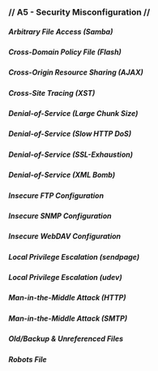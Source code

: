 ### // A5 - Security Misconfiguration //

##### Arbitrary File Access (Samba)

##### Cross-Domain Policy File (Flash)

##### Cross-Origin Resource Sharing (AJAX)

##### Cross-Site Tracing (XST)

##### Denial-of-Service (Large Chunk Size)

##### Denial-of-Service (Slow HTTP DoS)

##### Denial-of-Service (SSL-Exhaustion)

##### Denial-of-Service (XML Bomb)

##### Insecure FTP Configuration

##### Insecure SNMP Configuration

##### Insecure WebDAV Configuration

##### Local Privilege Escalation (sendpage)

##### Local Privilege Escalation (udev)

##### Man-in-the-Middle Attack (HTTP)

##### Man-in-the-Middle Attack (SMTP)

##### Old/Backup & Unreferenced Files

##### Robots File
